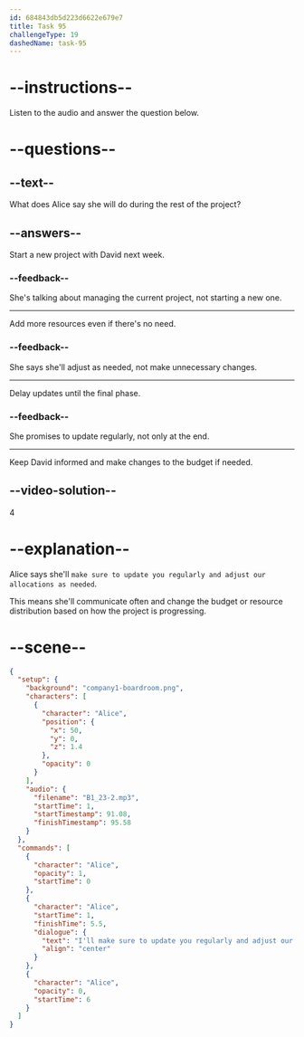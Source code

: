 ```yaml
---
id: 684843db5d223d6622e679e7
title: Task 95
challengeType: 19
dashedName: task-95
---
```


<!-- (audio) Alice: I'll make sure to update you regularly and adjust our allocations as needed based on our progress. -->

# --instructions--

Listen to the audio and answer the question below.

# --questions--

## --text--

What does Alice say she will do during the rest of the project?

## --answers--

Start a new project with David next week.

### --feedback--

She's talking about managing the current project, not starting a new one.

---

Add more resources even if there's no need.

### --feedback--

She says she'll adjust as needed, not make unnecessary changes.

---

Delay updates until the final phase.

### --feedback--

She promises to update regularly, not only at the end.

---

Keep David informed and make changes to the budget if needed.

## --video-solution--

4

# --explanation--

Alice says she'll `make sure to update you regularly and adjust our allocations as needed`.

This means she'll communicate often and change the budget or resource distribution based on how the project is progressing.

# --scene--

```json
{
  "setup": {
    "background": "company1-boardroom.png",
    "characters": [
      {
        "character": "Alice",
        "position": {
          "x": 50,
          "y": 0,
          "z": 1.4
        },
        "opacity": 0
      }
    ],
    "audio": {
      "filename": "B1_23-2.mp3",
      "startTime": 1,
      "startTimestamp": 91.08,
      "finishTimestamp": 95.58
    }
  },
  "commands": [
    {
      "character": "Alice",
      "opacity": 1,
      "startTime": 0
    },
    {
      "character": "Alice",
      "startTime": 1,
      "finishTime": 5.5,
      "dialogue": {
        "text": "I'll make sure to update you regularly and adjust our allocations as needed based on our progress.",
        "align": "center"
      }
    },
    {
      "character": "Alice",
      "opacity": 0,
      "startTime": 6
    }
  ]
}
```
